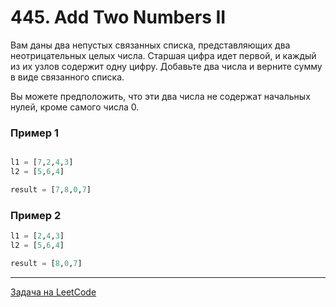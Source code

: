 # 445. Add Two Numbers II


Вам даны два непустых связанных списка, представляющих два неотрицательных целых числа. 
Старшая цифра идет первой, и каждый из их узлов содержит одну цифру. 
Добавьте два числа и верните сумму в виде связанного списка.

Вы можете предположить, что эти два числа не содержат начальных нулей, кроме самого числа 0.


### Пример 1

```python

l1 = [7,2,4,3]
l2 = [5,6,4]

result = [7,8,0,7]
```

### Пример 2

```python
l1 = [2,4,3]
l2 = [5,6,4]

result = [8,0,7]
```

---
<a href="https://leetcode.com/problems/add-two-numbers-ii/">Задача на LeetCode</a>